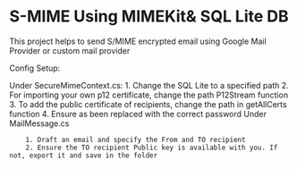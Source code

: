 # S-MIME Using MIMEKit& SQL Lite DB

This project helps  to send S/MIME encrypted email using Google Mail Provider or custom mail provider

Config Setup:

Under SecureMimeContext.cs:
		1. Change the SQL Lite to a specified path 
		2. For importing your own p12 certificate, change the path P12Stream function
		3. To add the public certificate of recipients, change the path in getAllCerts function
		4. Ensure <PWD> as been replaced with the correct password
Under MailMessage.cs

		1. Draft an email and specify the From and TO recipient
		2. Ensure the TO recipient Public key is available with you. If not, export it and save in the folder

